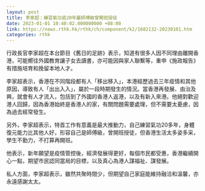 ```yaml
---
layout: post
title: 李家超：練習氣功逾20年屬師傅級曾開班授徒
date: 2023-01-01 10:40:02.000000000 +08:00
link: https://news.rthk.hk/rthk/ch/component/k2/1682132-20230101.htm
categories: rthk
---
```


行政長官李家超在本台節目《舊日的足跡》表示，知道有很多人因不同理由離開香港，可能嚮往外國教育讓子女去讀書，亦可能因與家人聯繫等，重申《施政報告》有措施培育和挽留本地人才。

李家超表示，香港在不同階段都有人「移出移入」，本港經歷過去三年疫情和其他原因，導致有人「出出入入」，屬於一段時期發生的情況。當香港再發展、由治及興，就會有人才流入，包括到了外國的香港人返港，以及有新入來港。他絕對歡迎港人回歸，因為香港始終是香港人的家，有關問題需要處理，但不需要太憂慮，因為過去經常發生。

另外，李家超表示，特首工作有意義是最大推動力，自己練習氣功20多年，身體復元能力比其他人好，形容自己是師傅級，曾開班授徒，但香港生活太多姿多采，學生不勤力，不打算再開班。

他表示，新年願望是疫情管控後，經濟發展得更好，每個市民都受惠，香港繼續開心一點，期望市民認同當局的目標，以及真心為港人謀福祉、謀發展。

私人方面，李家超表示，雖然共聚時間少，但期望自己家庭能維持融洽和溫馨，亦永遠感謝太太。
